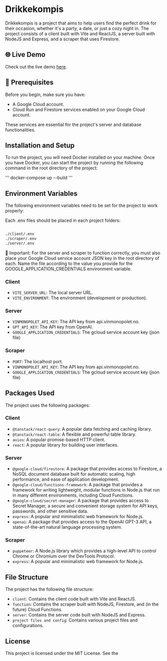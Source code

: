 # Drikkekompis

Drikkekompis is a project that aims to help users find the perfect drink for their occasion, whether it's a party, a date, or just a cozy night in. The project consists of a client built with Vite and ReactJS, a server built with NodeJS and Express, and a scraper that uses Firestore.

## 🌐 Live Demo

Check out the live demo [here](https://drikkekompis.app).

## 🚀 Prerequisites

Before you begin, make sure you have:

- A Google Cloud account.
- Cloud Run and Firestore services enabled on your Google Cloud account.

These services are essential for the project's server and database functionalities.

## Installation and Setup

To run the project, you will need Docker installed on your machine. Once you have Docker, you can start the project by running the following command in the root directory of the project:

'''
docker-compose up --build
'''

## Environment Variables

The following environment variables need to be set for the project to work properly:

Each .env files should be placed in each project folders:

```bash

./client/.env
./scraper/.env
./server/.env

```

🔐 Important: For the server and scraper to function correctly, you must also place your Google Cloud service account JSON key in the root directory of each. Name the file according to the value you provide for the GOOGLE_APPLICATION_CREDENTIALS environment variable.

### Client

- `VITE_SERVER_URL`: The local server URL.
- `VITE_ENVIRONMENT`: The environment (development or production).

### Server

- `VINMONOPOLET_API_KEY`: The API key from api.vinmonopolet.no.
- `GPT_API_KEY`: The API key from OpenAI.
- `GOOGLE_APPLICATION_CREDENTIALS`: The gcloud service account key (json file)

### Scraper

- `PORT`: The localhost port.
- `VINMONOPOLET_API_KEY`: The API key from api.vinmonopolet.no.
- `GOOGLE_APPLICATION_CREDENTIALS`: The gcloud service account key (json file)

## Packages Used

The project uses the following packages:

### Client

- `@tanstack/react-query`: A popular data fetching and caching library.
- `@tanstack/react-table`: A flexible and powerful table library.
- `axios`: A popular promise-based HTTP client.
- `react`: A popular library for building user interfaces.

### Server

- `@google-cloud/firestore`: A package that provides access to Firestore, a NoSQL document database built for automatic scaling, high performance, and ease of application development.
- `@google-cloud/functions-framework`: A package that provides a framework for writing lightweight, modular functions in Node.js that run in many different environments, including Cloud Functions.
- `@google-cloud/secret-manager`: A package that provides access to Secret Manager, a secure and convenient storage system for API keys, passwords, and other sensitive data.
- `express`: A popular and minimalistic web framework for Node.js.
- `openai`: A package that provides access to the OpenAI GPT-3 API, a state-of-the-art natural language processing system.

### Scraper

- `puppeteer`: A Node.js library which provides a high-level API to control Chrome or Chromium over the DevTools Protocol.
- `express`: A popular and minimalistic web framework for Node.js.

## File Structure

The project has the following file structure:

- `client`: Contains the client code built with Vite and ReactJS.
- `function`: Contains the scraper built with NodeJS, Firestore, and (in the future) Cloud Functions.
- `server`: Contains the server code built with NodeJS and Express.
- `project files and config`: Contains various project files and configurations.

## License

This project is licensed under the MIT License. See the

